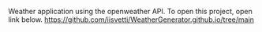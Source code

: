 Weather application using the openweather API.
To open this project, open link below.
https://github.com/iisvetti/WeatherGenerator.github.io/tree/main

